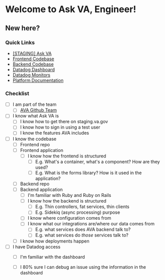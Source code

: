 #  Welcome to Ask VA, Engineer!

## New here?

### Quick Links
- [[STAGING] Ask VA](https://staging.va.gov/contact-us/ask-va/introduction)
- [Frontend Codebase](https://github.com/department-of-veterans-affairs/vets-website/tree/main/src/applications/ask-va)
- [Backend Codebase](https://github.com/department-of-veterans-affairs/vets-api/tree/master/modules/ask_va_api)
- [Datadog Dashboard](https://vagov.ddog-gov.com/dashboard/ye3-k3q-unc/ask-va-dashboard?fromUser=true&refresh_mode=sliding&from_ts=1757077535452&to_ts=1757682335452&live=true)
- [Datadog Monitors](https://vagov.ddog-gov.com/monitors/manage?q=team%3Aaskva%20Ask%20VA%20API)
- [Platform Documentation](https://depo-platform-documentation.scrollhelp.site/)

### Checklist
- [ ] I am part of the team
  - [ ] [AVA Github Team](https://github.com/orgs/department-of-veterans-affairs/teams/ask-va-team/members)
- [ ] I know what Ask VA is
  - [ ] I know how to get there on staging.va.gov
  - [ ] I know how to sign in using a test user
  - [ ] I know the features AVA includes
- [ ] I know the codebase
  - [ ] Frontend repo
  - [ ] Frontend application
    - [ ] I know how the frontend is structured
      - [ ] E.g. What's a container, what's a component? How are they used?
      - [ ] E.g. What is the forms library? How is it used in the application?
  - [ ] Backend repo
  - [ ] Backend application
    - [ ] I'm familiar with Ruby and Ruby on Rails
    - [ ] I know how the backend is structured
      - [ ] E.g. Thin controllers, fat services, thin clients
      - [ ] E.g. Sidekiq (async processing) purpose
    - [ ] I know where configuration comes from
    - [ ] I know what our integrations are/where our data comes from
      - [ ] E.g. what services does AVA backend talk to?
      - [ ] E.g. what services do _those_ services talk to?
  - [ ] I know how deployments happen
- [ ] I have Datadog access
  - [ ] I'm familiar with the dashboard
  - [ ] I 80% sure I can debug an issue using the information in the dashboard

